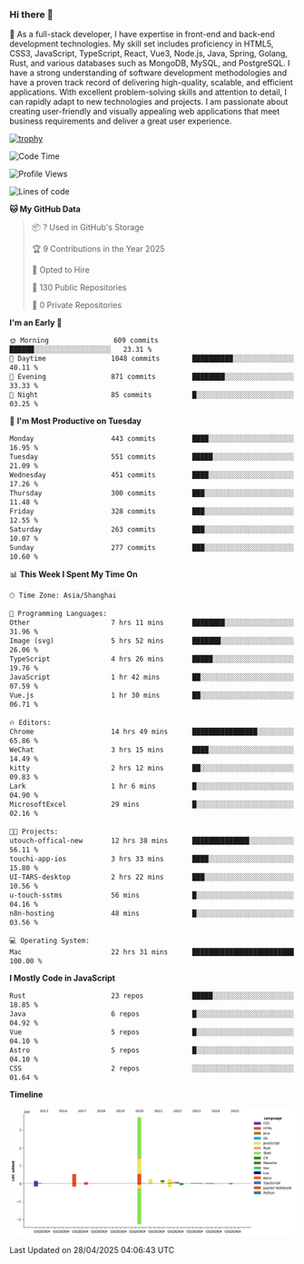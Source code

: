 ### Hi there 👋

🌱 As a full-stack developer, I have expertise in front-end and back-end development technologies. My skill set includes proficiency in HTML5, CSS3, JavaScript, TypeScript, React, Vue3, Node.js, Java, Spring, Golang, Rust, and various databases such as MongoDB, MySQL, and PostgreSQL. I have a strong understanding of software development methodologies and have a proven track record of delivering high-quality, scalable, and efficient applications. With excellent problem-solving skills and attention to detail, I can rapidly adapt to new technologies and projects. I am passionate about creating user-friendly and visually appealing web applications that meet business requirements and deliver a great user experience.

[![trophy](https://github-profile-trophy.vercel.app/?username=elton&rank=SECRET,SSS,SS,S,AAA,AA,A&theme=onedark&no-frame=true&margin-w=10)](https://github.com/ryo-ma/github-profile-trophy)

<!--START_SECTION:waka-->
![Code Time](http://img.shields.io/badge/Code%20Time-1%2C587%20hrs%2018%20mins-blue)

![Profile Views](http://img.shields.io/badge/Profile%20Views-0-blue)

![Lines of code](https://img.shields.io/badge/From%20Hello%20World%20I%27ve%20Written-5.6%20million%20lines%20of%20code-blue)

**🐱 My GitHub Data** 

> 📦 ? Used in GitHub's Storage 
 > 
> 🏆 9 Contributions in the Year 2025
 > 
> 💼 Opted to Hire
 > 
> 📜 130 Public Repositories 
 > 
> 🔑 0 Private Repositories 
 > 
**I'm an Early 🐤** 

```text
🌞 Morning                609 commits         ██████░░░░░░░░░░░░░░░░░░░   23.31 % 
🌆 Daytime                1048 commits        ██████████░░░░░░░░░░░░░░░   40.11 % 
🌃 Evening                871 commits         ████████░░░░░░░░░░░░░░░░░   33.33 % 
🌙 Night                  85 commits          █░░░░░░░░░░░░░░░░░░░░░░░░   03.25 % 
```
📅 **I'm Most Productive on Tuesday** 

```text
Monday                   443 commits         ████░░░░░░░░░░░░░░░░░░░░░   16.95 % 
Tuesday                  551 commits         █████░░░░░░░░░░░░░░░░░░░░   21.09 % 
Wednesday                451 commits         ████░░░░░░░░░░░░░░░░░░░░░   17.26 % 
Thursday                 300 commits         ███░░░░░░░░░░░░░░░░░░░░░░   11.48 % 
Friday                   328 commits         ███░░░░░░░░░░░░░░░░░░░░░░   12.55 % 
Saturday                 263 commits         ███░░░░░░░░░░░░░░░░░░░░░░   10.07 % 
Sunday                   277 commits         ███░░░░░░░░░░░░░░░░░░░░░░   10.60 % 
```


📊 **This Week I Spent My Time On** 

```text
🕑︎ Time Zone: Asia/Shanghai

💬 Programming Languages: 
Other                    7 hrs 11 mins       ████████░░░░░░░░░░░░░░░░░   31.96 % 
Image (svg)              5 hrs 52 mins       ███████░░░░░░░░░░░░░░░░░░   26.06 % 
TypeScript               4 hrs 26 mins       █████░░░░░░░░░░░░░░░░░░░░   19.76 % 
JavaScript               1 hr 42 mins        ██░░░░░░░░░░░░░░░░░░░░░░░   07.59 % 
Vue.js                   1 hr 30 mins        ██░░░░░░░░░░░░░░░░░░░░░░░   06.71 % 

🔥 Editors: 
Chrome                   14 hrs 49 mins      ████████████████░░░░░░░░░   65.86 % 
WeChat                   3 hrs 15 mins       ████░░░░░░░░░░░░░░░░░░░░░   14.49 % 
kitty                    2 hrs 12 mins       ██░░░░░░░░░░░░░░░░░░░░░░░   09.83 % 
Lark                     1 hr 6 mins         █░░░░░░░░░░░░░░░░░░░░░░░░   04.90 % 
MicrosoftExcel           29 mins             █░░░░░░░░░░░░░░░░░░░░░░░░   02.16 % 

🐱‍💻 Projects: 
utouch-offical-new       12 hrs 38 mins      ██████████████░░░░░░░░░░░   56.11 % 
touchi-app-ios           3 hrs 33 mins       ████░░░░░░░░░░░░░░░░░░░░░   15.80 % 
UI-TARS-desktop          2 hrs 22 mins       ███░░░░░░░░░░░░░░░░░░░░░░   10.56 % 
u-touch-sstms            56 mins             █░░░░░░░░░░░░░░░░░░░░░░░░   04.16 % 
n8n-hosting              48 mins             █░░░░░░░░░░░░░░░░░░░░░░░░   03.56 % 

💻 Operating System: 
Mac                      22 hrs 31 mins      █████████████████████████   100.00 % 
```

**I Mostly Code in JavaScript** 

```text
Rust                     23 repos            █████░░░░░░░░░░░░░░░░░░░░   18.85 % 
Java                     6 repos             █░░░░░░░░░░░░░░░░░░░░░░░░   04.92 % 
Vue                      5 repos             █░░░░░░░░░░░░░░░░░░░░░░░░   04.10 % 
Astro                    5 repos             █░░░░░░░░░░░░░░░░░░░░░░░░   04.10 % 
CSS                      2 repos             ░░░░░░░░░░░░░░░░░░░░░░░░░   01.64 % 
```



**Timeline**

![Lines of Code chart](https://raw.githubusercontent.com/elton/elton/main/assets/bar_graph.png)


 Last Updated on 28/04/2025 04:06:43 UTC
<!--END_SECTION:waka-->

<!--
**elton/elton** is a ✨ _special_ ✨ repository because its `README.md` (this file) appears on your GitHub profile.

Here are some ideas to get you started:

- 🔭 I’m currently working on ...
- 🌱 I’m currently learning ...
- 👯 I’m looking to collaborate on ...
- 🤔 I’m looking for help with ...
- 💬 Ask me about ...
- 📫 How to reach me: ...
- 😄 Pronouns: ...
- ⚡ Fun fact: ...
-->
